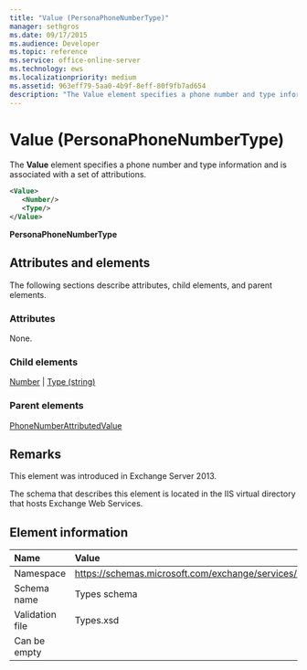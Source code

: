 ```yaml
---
title: "Value (PersonaPhoneNumberType)"
manager: sethgros
ms.date: 09/17/2015
ms.audience: Developer
ms.topic: reference
ms.service: office-online-server
ms.technology: ews
ms.localizationpriority: medium
ms.assetid: 963eff79-5aa0-4b9f-8eff-80f9fb7ad654
description: "The Value element specifies a phone number and type information and is associated with a set of attributions."
---
```


# Value (PersonaPhoneNumberType)

The **Value** element specifies a phone number and type information and is associated with a set of attributions. 
  
```XML
<Value>
   <Number/>
   <Type/>
</Value>
```

**PersonaPhoneNumberType**

## Attributes and elements

The following sections describe attributes, child elements, and parent elements.
  
### Attributes

None.
  
### Child elements

[Number](number.md) | [Type (string)](type-string.md)
  
### Parent elements

[PhoneNumberAttributedValue](phonenumberattributedvalue.md)
  
## Remarks

This element was introduced in Exchange Server 2013.
  
The schema that describes this element is located in the IIS virtual directory that hosts Exchange Web Services.
  
## Element information

|**Name**|**Value**|
|:-----|:-----|
|Namespace  <br/> |https://schemas.microsoft.com/exchange/services/2006/types  <br/> |
|Schema name  <br/> |Types schema  <br/> |
|Validation file  <br/> |Types.xsd  <br/> |
|Can be empty  <br/> ||
   

